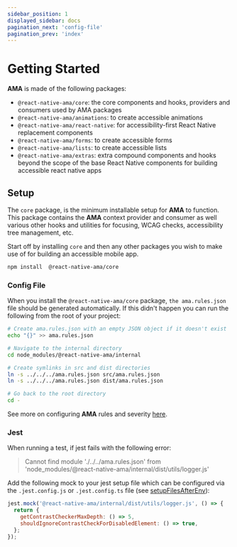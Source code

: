 ```yaml
---
sidebar_position: 1
displayed_sidebar: docs
pagination_next: 'config-file'
pagination_prev: 'index'
---
```


# Getting Started

**AMA** is made of the following packages:

- `@react-native-ama/core`: the core components and hooks, providers and consumers used by AMA packages
- `@react-native-ama/animations`: to create accessible animations
- `@react-native-ama/react-native`: for accessibility-first React Native replacement components
- `@react-native-ama/forms`: to create accessible forms
- `@react-native-ama/lists`: to create accessible lists
- `@react-native-ama/extras`: extra compound components and hooks beyond the scope of the base React Native components for building accessible react native apps

## Setup

The `core` package, is the minimum installable setup for **AMA** to function. This package contains the **AMA** context provider and consumer as well various other hooks and utilities for focusing, WCAG checks, accessibility tree management, etc.

Start off by installing `core` and then any other packages you wish to make use of for building an accessible mobile app.

```bash npm2yarn
npm install  @react-native-ama/core
```

### Config File

When you install the `@react-native-ama/core` package, `the ama.rules.json` file should be generated automatically. If this didn't happen you can run the following from the root of your project:

```bash
# Create ama.rules.json with an empty JSON object if it doesn't exist
echo "{}" >> ama.rules.json

# Navigate to the internal directory
cd node_modules/@react-native-ama/internal

# Create symlinks in src and dist directories
ln -s ../../../ama.rules.json src/ama.rules.json
ln -s ../../../ama.rules.json dist/ama.rules.json

# Go back to the root directory
cd -
```

See more on configuring **AMA** rules and severity [here](./config-file.md).

### Jest

When running a test, if jest fails with the following error:

> Cannot find module './../../ama.rules.json' from 'node_modules/@react-native-ama/internal/dist/utils/logger.js'

Add the following mock to your jest setup file which can be configured via the `.jest.config.js` or `.jest.config.ts` file (see [setupFilesAfterEnv](https://jestjs.io/docs/configuration#setupfilesafterenv-array)):

```js title="setup-jest.js"
jest.mock('@react-native-ama/internal/dist/utils/logger.js', () => {
  return {
    getContrastCheckerMaxDepth: () => 5,
    shouldIgnoreContrastCheckForDisabledElement: () => true,
  };
});
```

